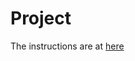 Project
=======

The instructions are at [here](https://open.appacademy.io/learn/js-py---aug-2020-online/week-5-aug-2020-online/employees-and-managers)
